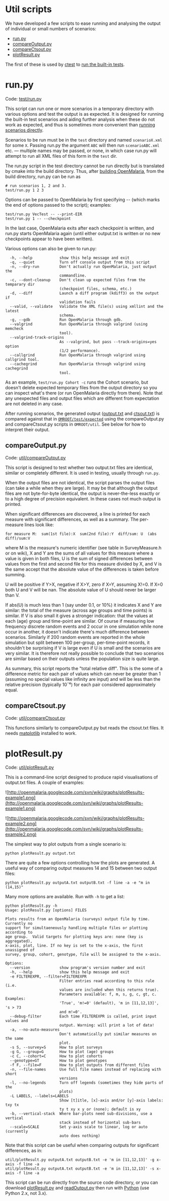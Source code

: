 # Util scripts #

We have developed a few scripts to ease running and analysing the output of individual or small numbers of scenarios:

  * [run.py](UtilsRunScripts#run.py.md)
  * [compareOutput.py](UtilsRunScripts#compareOutput.py.md)
  * [compareCtsout.py](UtilsRunScripts#compareCtsout.py.md)
  * [plotResult.py](UtilsRunScripts#plotResult.py.md)

The first of these is used by [ctest](http://cmake.org/) to [run the built-in tests](http://code.google.com/p/openmalaria/wiki/BuildSystem#Running_the_tests).


# run.py #

Code: [test/run.py](http://code.google.com/p/openmalaria/source/browse/trunk/test/run.py)

This script can run one or more scenarios in a temporary directory with various options and test the output is as expected. It is designed for running the built-in test scenarios and aiding further analysis when these do not work as expected, and thus is sometimes more convenient than [running scenarios directly](UtilsRunning.md).

Scenarios to be run must be in the `test` directory and named `scenarioX.xml` for some `X`. Passing run.py the argument `ABC` will then run `scenarioABC.xml` etc. — multiple names may be passed, or none, in which case run.py will attempt to run all XML files of this form in the `test` dir.

The run.py script in the test directory cannot be run directly but is translated by cmake into the build directory. Thus, after [building OpenMalaria](BuildSystem.md), from the build directory, run.py can be run as

```
# run scenarios 1, 2 and 3.
test/run.py 1 2 3
```

Options can be passed to OpenMalaria by first specifying -- (which marks the end of options passed to the script); examples:

```
test/run.py VecTest -- --print-EIR
test/run.py 1 -- --checkpoint
```

In the last case, OpenMalaria exits after each checkpoint is written, and run.py starts OpenMalaria again (until either output.txt is written or no new checkpoints appear to have been written).

Various options can also be given to run.py:

```
  -h, --help            show this help message and exit
  -q, --quiet           Turn off console output from this script
  -n, --dry-run         Don't actually run OpenMalaria, just output the
                        commandline.
  -c, --dont-cleanup    Don't clean up expected files from the temparary dir
                        (checkpoint files, schema, etc.)
  -d, --diff            Launch a diff program (kdiff3) on the output if
                        validation fails
  --valid, --validate   Validate the XML file(s) using xmllint and the latest
                        schema.
  -g, --gdb             Run OpenMalaria through gdb.
  --valgrind            Run OpenMalaria through valgrind (using memcheck
                        tool).
  --valgrind-track-origins
                        As --valgrind, but pass --track-origins=yes option
                        (1/2 performance).
  --callgrind           Run OpenMalaria through valgrind using callgrind tool.
  --cachegrind          Run OpenMalaria through valgrind using cachegrind
                        tool.
```

As an example, `test/run.py Cohort -c` runs the Cohort scenario, but doesn't delete expected temporary files from the output directory so you can inspect what's there (or run OpenMalaria directly from there). Note that any unexpected files and output files which are different from expectation are not deleted in any case.

After running scenarios, the generated output ([output.txt](http://code.google.com/p/openmalaria/wiki/OutputFiles#Surveys) and [ctsout.txt](http://code.google.com/p/openmalaria/wiki/OutputFiles#Continuous_monitoring)) is compared against that in [`OMROOT/test/expected`](http://code.google.com/p/openmalaria/source/browse/#svn%2Ftrunk%2Ftest%2Fexpected) using the compareOutput.py and compareCtsout.py scripts in `OMROOT/util`. See below for how to interpret their output.

## compareOutput.py ##

Code: [util/compareOutput.py](http://code.google.com/p/openmalaria/source/browse/trunk/util/compareOutput.py)

This script is designed to test whether two output.txt files are identical, similar or completely different. It is used in testing, usually through `run.py`.

When the output files are not identical, the script parses the output files (can take a while when they are large). It may be that although the output files are not byte-for-byte identical, the output is never-the-less exactly or to a high degree of precision equivalent. In these cases not much output is printed.

When significant differences are discovered, a line is printed for each measure with significant differences, as well as a summary. The per-measure lines look like:

```
for measure M:  sum(1st file):X  sum(2nd file):Y  diff/sum: U  (abs diff)/sum:V
```

where M is the measure's numeric identifier (see table in SurveyMeasure.h or on
wiki), X and Y are the sums of all values for this measure where a value is
given in both files, U is the sum of signed differences between values from the
first and second file for this measure divided by X, and V is the same accept
that the absolute value of the differences is taken before summing.

U will be positive if Y>X, negative if X>Y, zero if X=Y, assuming X!=0. If X=0
both U and V will be nan. The absolute value of U should never be larger than
V.

If abs(U) is much less than 1 (say under 0.1, or 10%) it indicates X and Y are similar: the total of the measure (across age groups and time points) is similar. If V is also small it gives a stronger indication: that the values at each (age) group and time-point are similar. Of course if measuring low frequency discrete random events and 2 occur in one simulation while none occur in another, it doesn't indicate there's much difference between scenarios. Similarly if 200 random events are reported in the whole simulation but split between 100 per-group, per-time-point records, it shouldn't be surprising if V is large even if U is small and the scenarios are very similar. It is therefore not really possible to conclude that two scenarios are similar based on their outputs unless the population size is quite large.

As summary, this script reports the "total relative diff". This is the some of a difference metric for each pair of values which can never be greater than 1 (assuming no special values like infinity are input) and will be less than the relative precision (typically 10¯⁶<a href='Hidden comment: 10^(-6)'></a>) for each pair considered approximately equal.


## compareCtsout.py ##

Code: [util/compareCtsout.py](http://code.google.com/p/openmalaria/source/browse/trunk/util/compareCtsout.py)

This functions similarly to compareOutput.py but reads the ctsout.txt files. It needs [matplotlib](http://matplotlib.sourceforge.net/) installed to work.

# plotResult.py #

Code: [util/plotResult.py](https://code.google.com/p/openmalaria/source/browse/util/plotResult.py)

This is a command-line script designed to produce rapid visualisations of output.txt files. A couple of examples:

![http://openmalaria.googlecode.com/svn/wiki/graphs/plotResults-example1.png](http://openmalaria.googlecode.com/svn/wiki/graphs/plotResults-example1.png)

![http://openmalaria.googlecode.com/svn/wiki/graphs/plotResults-example2.png](http://openmalaria.googlecode.com/svn/wiki/graphs/plotResults-example2.png)

The simplest way to plot outputs from a single scenario is:

```
python plotResult.py output.txt
```

There are quite a few options controlling how the plots are generated. A useful way of comparing output measures 14 and 15 between two output files:

```
python plotResult.py outputA.txt outputB.txt -f line -a -e "m in (14,15)"
```

Many more options are available. Run with `-h` to get a list:
```
python plotResult.py -h
Usage: plotResult.py [options] FILES                                                                                      
                                                                                                                          
Plots results from an OpenMalaria (surveys) output file by time. Currently no                                             
support for simultaeneously handling multiple files or plotting according to                                              
age group.  Valid targets for plotting keys are: none (key is aggregated),                                                
x-axis, plot, line. If no key is set to the x-axis, the first unassigned of                                               
survey, group, cohort, genotype, file will be assigned to the x-axis.                                                     
                                                                                                                          
Options:                                                                                                                  
  --version             show program's version number and exit                                                            
  -h, --help            show this help message and exit
  -e FILTEREXPR, --filter=FILTEREXPR
                        Filter entries read according to this rule (i.e.
                        values are included when this returns true).
                        Parameters available: f, m, s, g, c, gt, c. Examples:
                        'True', 'm!=0' (default), 'm in [11,12,13]', 's > 73
                        and m!=0'.
  --debug-filter        Each time FILTEREXPR is called, print input values and
                        output. Warning: will print a lot of data!
  -a, --no-auto-measures
                        Don't automatically put similar measures on the same
                        plot.
  -s S, --survey=S      How to plot surveys
  -g G, --group=G       How to plot (age) groups
  -c C, --cohort=C      How to plot cohorts
  --genotype=GT         How to plot genotypes
  -f F, --file=F        How to plot outputs from different files
  -n, --file-names      Use full file names instead of replacing with short
                        versions
  -l, --no-legends      Turn off legends (sometimes they hide parts of the
                        plots)
  -L LABELS, --labels=LABELS
                        Show [t]itle, [x]-axis and/or [y]-axis labels: txy tx
                        ty t xy x y or (none); default is xy
  -b, --vertical-stack  Where bar-plots need sub-divisions, use a vertical
                        stack instead of horizontal sub-bars
  --scale=SCALE         Set y-axis scale to linear, log or auto (currently
                        auto does nothing)
```

Note that this script can be useful when comparing outputs for significant differences, as in:
```
util/plotResult.py outputA.txt outputB.txt -e 'm in [11,12,13]' -g x-axis -f line -a
util/plotResult.py outputA.txt outputB.txt -e 'm in [11,12,13]' -s x-axis -f line -a
```

This script can be run directly from the source code directory, or you can download [plotResult.py](https://openmalaria.googlecode.com/git/util/plotResult.py) and [readOutput.py](https://openmalaria.googlecode.com/git/util/readOutput.py) then run with [Python](https://www.python.org/) (use Python 2.x, not 3.x).
